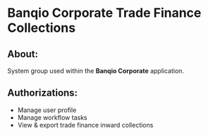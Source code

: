 # Banqio Corporate Trade Finance Collections

## About:

System group used within the **Banqio Corporate** application.

## Authorizations:

- Manage user profile
- Manage workflow tasks
- View & export trade finance inward collections